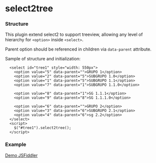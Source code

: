 # select2tree

### Structure
This plugin extend select2 to support treeview, allowing any level of hierarchy for ``<option>`` inside ``<select>``. 

Parent option should be referenced in children via ``data-parent`` attribute.

Sample of structure and initialization: 
```
  <select id="tree1" style="width: 550px">
    <option value="5" data-parent="">GRUPO 1</option>
    <option value="2" data-parent="5">SUBGRUPO 1.0</option>
    <option value="1" data-parent="5">SUBGRUPO 1.1</option>
    <option value="7" data-parent="1">SUBGRUPO 1.1.0</option>

    <option value="8" data-parent="1">SG 1.1.1</option>
    <option value="9" data-parent="8">SG 1.1.1.0</option>

    <option value="6" data-parent="">GRUPO 2</option>
    <option value="3" data-parent="6">SUBGRUPO 2.1</option>
    <option value="4" data-parent="6">sg 2.2</option>
  </select>
  <script>
    $("#tree1").select2tree();
  </script>
```

### Example

[Demo JSFiddler](https://jsfiddle.net/kikoDev/6vmzqbn9/)


